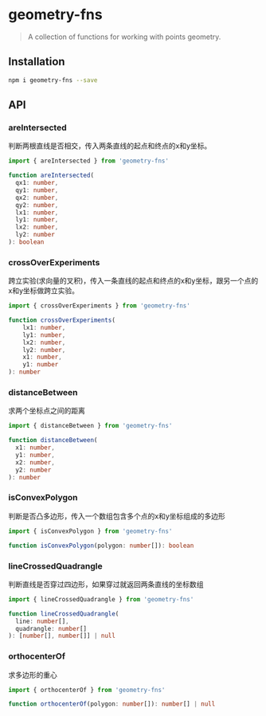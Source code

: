# geometry-fns

> A collection of functions for working with points geometry.

## Installation

```bash
npm i geometry-fns --save
```

## API

### areIntersected

判断两根直线是否相交，传入两条直线的起点和终点的x和y坐标。

```ts
import { areIntersected } from 'geometry-fns'

function areIntersected(
  qx1: number, 
  qy1: number, 
  qx2: number, 
  qy2: number, 
  lx1: number, 
  ly1: number, 
  lx2: number, 
  ly2: number
): boolean
```

### crossOverExperiments

跨立实验(求向量的叉积)，传入一条直线的起点和终点的x和y坐标，跟另一个点的x和y坐标做跨立实验。

```ts
import { crossOverExperiments } from 'geometry-fns'

function crossOverExperiments(
	lx1: number, 
	ly1: number, 
	lx2: number, 
	ly2: number, 
	x1: number, 
	y1: number
): number
```

### distanceBetween

求两个坐标点之间的距离

```ts
import { distanceBetween } from 'geometry-fns'

function distanceBetween(
  x1: number,
  y1: number, 
  x2: number, 
  y2: number
): number
```

### isConvexPolygon

判断是否凸多边形，传入一个数组包含多个点的x和y坐标组成的多边形

```ts
import { isConvexPolygon } from 'geometry-fns'

function isConvexPolygon(polygon: number[]): boolean
```

### lineCrossedQuadrangle

判断直线是否穿过四边形，如果穿过就返回两条直线的坐标数组

```ts
import { lineCrossedQuadrangle } from 'geometry-fns'

function lineCrossedQuadrangle(
  line: number[], 
  quadrangle: number[]
): [number[], number[]] | null
```

### orthocenterOf

求多边形的重心

```ts
import { orthocenterOf } from 'geometry-fns'

function orthocenterOf(polygon: number[]): number[] | null
```

